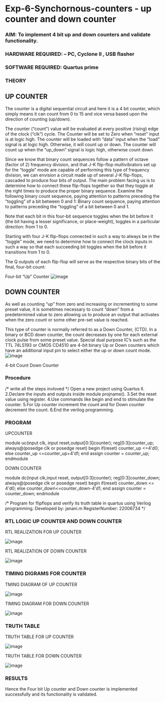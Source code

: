 # Exp-6-Synchornous-counters - up counter and down counter 
### AIM: To implement 4 bit up and down counters and validate  functionality.
### HARDWARE REQUIRED:  – PC, Cyclone II , USB flasher
### SOFTWARE REQUIRED:   Quartus prime
### THEORY 

## UP COUNTER 
The counter is a digital sequential circuit and here it is a 4 bit counter, which simply means it can count from 0 to 15 and vice versa based upon the direction of counting (up/down). 

The counter (“count“) value will be evaluated at every positive (rising) edge of the clock (“clk“) cycle.
The Counter will be set to Zero when “reset” input is at logic high.
The counter will be loaded with “data” input when the “load” signal is at logic high. Otherwise, it will count up or down.
The counter will count up when the “up_down” signal is logic high, otherwise count down

Since we know that binary count sequences follow a pattern of octave (factor of 2) frequency division, and that J-K flip-flop multivibrators set up for the “toggle” mode are capable of performing this type of frequency division, we can envision a circuit made up of several J-K flip-flops, cascaded to produce four bits of output.
The main problem facing us is to determine how to connect these flip-flops together so that they toggle at the right times to produce the proper binary sequence.
Examine the following binary count sequence, paying attention to patterns preceding the “toggling” of a bit between 0 and 1:
Binary count sequence, paying attention to patterns preceding the “toggling” of a bit between 0 and 1.

Note that each bit in this four-bit sequence toggles when the bit before it (the bit having a lesser significance, or place-weight), toggles in a particular direction: from 1 to 0.



 
 

Starting with four J-K flip-flops connected in such a way to always be in the “toggle” mode, we need to determine how to connect the clock inputs in such a way so that each succeeding bit toggles when the bit before it transitions from 1 to 0.

The Q outputs of each flip-flop will serve as the respective binary bits of the final, four-bit count:

 
 

Four-bit “Up” Counter
![image](https://user-images.githubusercontent.com/36288975/169644758-b2f4339d-9532-40c5-af40-8f4f8c942e2c.png)



## DOWN COUNTER 

As well as counting “up” from zero and increasing or incrementing to some preset value, it is sometimes necessary to count “down” from a predetermined value to zero allowing us to produce an output that activates when the zero count or some other pre-set value is reached.

This type of counter is normally referred to as a Down Counter, (CTD). In a binary or BCD down counter, the count decreases by one for each external clock pulse from some preset value. Special dual purpose IC’s such as the TTL 74LS193 or CMOS CD4510 are 4-bit binary Up or Down counters which have an additional input pin to select either the up or down count mode.
![image](https://user-images.githubusercontent.com/36288975/169644844-1a14e123-7228-4ed8-81a9-eb937dff4ac8.png)


4-bit Count Down Counter
### Procedure
/* write all the steps invloved */
Open a new project using Quartus II. 
2.Declare the inputs and outputs inside module projname().
3.Set the reset value using register. 
4.Use commands like begin and end to stimulate the counter. 
5.For Up counter increment the count and for Down counter decrement the count.
6.End the verilog programming.



### PROGRAM 

UPCOUNTER

module uc(input clk, input reset,output[0:3]counter);
reg[0:3]counter_up;
always@(posedge clk or posedge reset)
begin
if(reset)
counter_up <=4'd0;
else
counter_up <=counter_up+4'd1;
end
assign counter = counter_up;
endmodule

DOWN COUNTER

module dc(input clk,input reset, output[0:3]counter);
reg[0:3]counter_down;
always@(posedge clk or posedge reset)
begin
if(reset)
counter_down <= 4'd0;
else
counter_down<=counter_down-4'd1;
end
assign counter = counter_down;
endmodule


/*
Program for flipflops  and verify its truth table in quartus using Verilog programming.
Developed by: janani.m
RegisterNumber:  22006734
*/






### RTL LOGIC UP COUNTER AND DOWN COUNTER  

RTL REALIZATION FOR UP COUNTER

![image](https://user-images.githubusercontent.com/119432417/215233969-15efd55d-0cce-4b90-ae00-bc5385225112.png)

RTL REALIZATION OF DOWN COUNTER


![image](https://user-images.githubusercontent.com/119432417/215234003-803b8a52-95cb-4ca1-adb0-8cd98cb62f88.png)









### TIMING DIGRAMS FOR COUNTER  


TMING DIAGRAM OF UP COUNTER


![image](https://user-images.githubusercontent.com/119432417/215234170-05619bf5-bd3a-47da-a5ca-197c00a8c6a4.png)

TIMING DIAGRAM FOR DOWN COUNTER


![image](https://user-images.githubusercontent.com/119432417/215234231-a0fb45ed-3e94-4e01-b84e-156de426daaa.png)





### TRUTH TABLE 

TRUTH TABLE FOR UP COUNTER

![image](https://user-images.githubusercontent.com/119432417/215234274-8dc8424e-41e8-41a5-aa48-32d3b2c38e01.png)

TRUTH TABLE FOR DOWN COUNTER

![image](https://user-images.githubusercontent.com/119432417/215234347-4864aee8-eed1-4a8e-bfa9-b0e0d6b44249.png)







### RESULTS 
Hence the Four bit Up counter and Down counter is implemented successfully and its functionality is validated.
